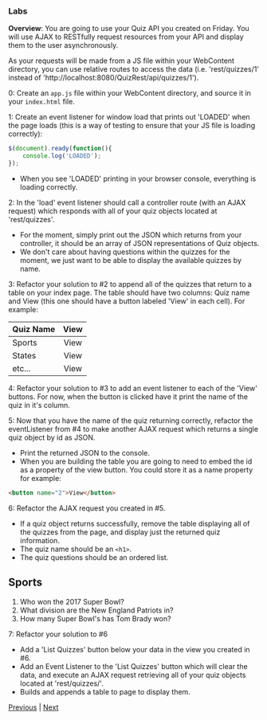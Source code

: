 ### Labs

**Overview**: You are going to use your Quiz API you created on Friday. You will use AJAX to RESTfully request resources from your API and display them to the user asynchronously.  

As your requests will be made from a JS file within your WebContent directory, you can use relative routes to access the data (i.e. 'rest/quizzes/1' instead of 'http://localhost:8080/QuizRest/api/quizzes/1').  

0: Create an `app.js` file within your WebContent directory, and source it in your `index.html` file.  

1: Create an event listener for window load that prints out 'LOADED' when the page loads (this is a way of testing to ensure that your JS file is loading correctly):  

```javascript
$(document).ready(function(){
	console.log('LOADED');
});
```

* When you see 'LOADED' printing in your browser console, everything is loading correctly.  

2: In the 'load' event listener should call a controller route (with an AJAX request) which responds with all of your quiz objects located at 'rest/quizzes'.

* For the moment, simply print out the JSON which returns from your controller, it should be an array of JSON representations of Quiz objects.
* We don't care about having questions within the quizzes for the moment, we just want to be able to display the available quizzes by name.

3: Refactor your solution to #2 to append all of the quizzes that return to a table on your index page. The table should have two columns: Quiz name and View (this one should have a button labeled 'View' in each cell). For example:

| Quiz Name | View |
|------|:---:|
|Sports|View|
|States|View|
|etc...|View|

4: Refactor your solution to #3 to add an event listener to each of the 'View' buttons. For now, when the button is clicked have it print the name of the quiz in it's column.  

5: Now that you have the name of the quiz returning correctly, refactor the eventListener from #4 to make another AJAX request which returns a single quiz object by id as JSON.

* Print the returned JSON to the console.
* When you are building the table you are going to need to embed the id as a property of the view button. You could store it as a name property for example:
```html
<button name="2">View</button>
```

6: Refactor the AJAX request you created in #5.

* If a quiz object returns successfully, remove the table displaying all of the quizzes from the page, and display just the returned quiz information.
* The quiz name should be an `<h1>`.
* The quiz questions should be an ordered list.

## Sports  
1. Who won the 2017 Super Bowl?  
2. What division are the New England Patriots in?  
3. How many Super Bowl's has Tom Brady won?  

7: Refactor your solution to #6
* Add a 'List Quizzes' button below your data in the view you created in #6.
* Add an Event Listener to the 'List Quizzes' button which will clear the data, and execute an AJAX request retrieving all of your quiz objects located at 'rest/quizzes/'.
* Builds and appends a table to page to display them.

[Previous](README.md) | [Next](consume_rest_api_pt2.md)

